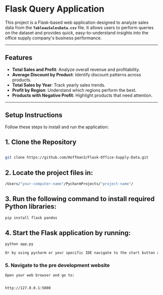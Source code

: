# **Flask Query Application**

This project is a Flask-based web application designed to analyze sales data from the **`TableauSalesData.csv`** file. It allows users to perform queries on the dataset and provides quick, easy-to-understand insights into the office supply company's business performance.

---

## **Features**

- **Total Sales and Profit**: Analyze overall revenue and profitability.
- **Average Discount by Product**: Identify discount patterns across products.
- **Total Sales by Year**: Track yearly sales trends.
- **Profit by Region**: Understand which regions perform the best.
- **Products with Negative Profit**: Highlight products that need attention.

---

## **Setup Instructions**

Follow these steps to install and run the application:

## **1. Clone the Repository**
```bash

git clone https://github.com/Hoffman3/Flask-Office-Supply-Data.git
```
## **2. Locate the project files in:**
```bash
/Users/"your-computer-name"/PycharmProjects/"project-name"/
```

## **3. Run the following command to install required Python libraries:**
```bash
pip install flask pandas
```
## **4. Start the Flask application by running:**

```bash
python app.py

Or by using pycharm or your specific IDE navigate to the start button at the top or bottom right
```
### **5. Navigate to the pre development website**
```
Open your web browser and go to:


http://127.0.0.1:5000
